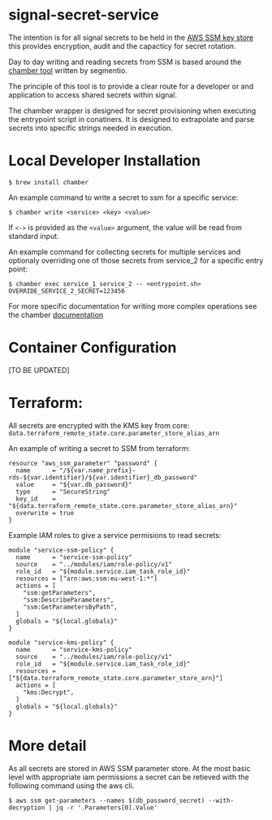 # signal-secret-service

The intention is for all signal secrets to be held in the [AWS SSM key store](https://eu-west-1.console.aws.amazon.com/ec2/v2/home?region=eu-west-1#Parameters:sort=Name) this provides encryption, audit and the capacticy for secret rotation.

Day to day writing and reading secrets from SSM is based around the [chamber tool](https://github.com/segmentio/chamber) written by segmentio.

The principle of this tool is to provide a clear route for a developer or and application to access shared secrets within signal.

The chamber wrapper is designed for secret provisioning when executing the entrypoint script in conatiners. It is designed to extrapolate and parse secrets into specific strings needed in execution.

# Local Developer Installation

```
$ brew install chamber
```

An example command to write a secret to ssm for a specific service:
```
$ chamber write <service> <key> <value>
```

If `<->` is provided as the `<value>` argument, the value will be read from standard
input.

An example command for collecting secrets for multiple services and optionaly overriding one of those secrets from service_2 for a specific entry point:

```
$ chamber exec service_1 service_2 -- <entrypoint.sh> OVERRIDE_SERVICE_2_SECRET=123456
```

For more specific documentation for writing more complex operations see the chamber [documentation](https://github.com/segmentio/chamber)

# Container Configuration

[TO BE UPDATED]

# Terraform:

All secrets are encrypted with the KMS key from core: `data.terraform_remote_state.core.parameter_store_alias_arn`

An example of writing a secret to SSM from terraform:

```
resource "aws_ssm_parameter" "password" {
  name      = "/${var.name_prefix}-rds-${var.identifier}/${var.identifier}_db_password"
  value     = "${var.db_password}"
  type      = "SecureString"
  key_id    = "${data.terraform_remote_state.core.parameter_store_alias_arn}"
  overwrite = true
}
```

Example IAM roles to give a service permisions to read secrets:

```
module "service-ssm-policy" {
  name      = "service-ssm-policy"
  source    = "../modules/iam/role-policy/v1"
  role_id   = "${module.service.iam_task_role_id}"
  resources = ["arn:aws:ssm:eu-west-1:*"]
  actions = [
    "ssm:getParameters",
    "ssm:DescribeParameters",
    "ssm:GetParametersByPath",
  ]
  globals = "${local.globals}"
}

module "service-kms-policy" {
  name      = "service-kms-policy"
  source    = "../modules/iam/role-policy/v1"
  role_id   = "${module.service.iam_task_role_id}"
  resources = ["${data.terraform_remote_state.core.parameter_store_arn}"]
  actions = [
    "kms:Decrypt",
  ]
  globals = "${local.globals}"
}
```
#  More detail

As all secrets are stored in AWS SSM parameter store. At the most basic level with appropriate iam permissions a secret can be retieved with the following command using the aws cli.

```
$ aws ssm get-parameters --names $(db_password_secret) --with-decryption | jq -r '.Parameters[0].Value'
```

